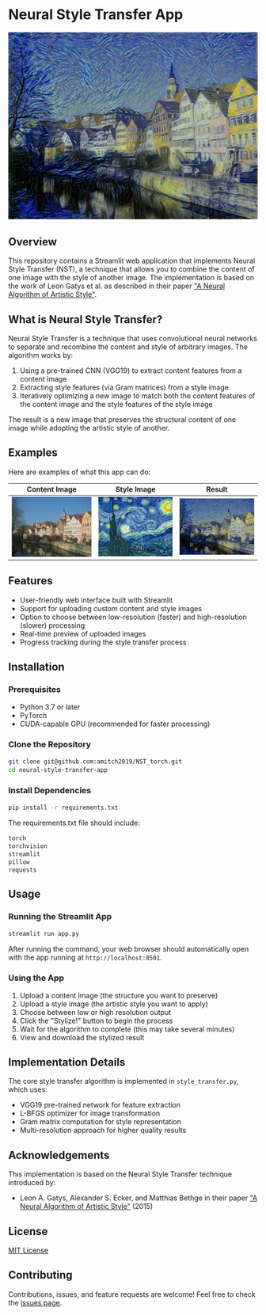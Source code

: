 # Neural Style Transfer App

![Neural Style Transfer Example](examples/output.png)

## Overview

This repository contains a Streamlit web application that implements Neural Style Transfer (NST), a technique that allows you to combine the content of one image with the style of another image. The implementation is based on the work of Leon Gatys et al. as described in their paper ["A Neural Algorithm of Artistic Style"](https://arxiv.org/abs/1508.06576).

## What is Neural Style Transfer?

Neural Style Transfer is a technique that uses convolutional neural networks to separate and recombine the content and style of arbitrary images. The algorithm works by:

1. Using a pre-trained CNN (VGG19) to extract content features from a content image
2. Extracting style features (via Gram matrices) from a style image
3. Iteratively optimizing a new image to match both the content features of the content image and the style features of the style image

The result is a new image that preserves the structural content of one image while adopting the artistic style of another.

## Examples

Here are examples of what this app can do:

| Content Image | Style Image | Result |
|:-------------:|:-----------:|:------:|
| ![Content](examples/content.jpg) | ![Style](examples/style.jpg) | ![Output](examples/output.png) |

## Features

- User-friendly web interface built with Streamlit
- Support for uploading custom content and style images
- Option to choose between low-resolution (faster) and high-resolution (slower) processing
- Real-time preview of uploaded images
- Progress tracking during the style transfer process

## Installation

### Prerequisites

- Python 3.7 or later
- PyTorch
- CUDA-capable GPU (recommended for faster processing)

### Clone the Repository

```bash
git clone git@github.com:amitch2019/NST_torch.git
cd neural-style-transfer-app
```

### Install Dependencies

```bash
pip install -r requirements.txt
```

The requirements.txt file should include:

```
torch
torchvision
streamlit
pillow
requests
```

## Usage

### Running the Streamlit App

```bash
streamlit run app.py
```

After running the command, your web browser should automatically open with the app running at `http://localhost:8501`.

### Using the App

1. Upload a content image (the structure you want to preserve)
2. Upload a style image (the artistic style you want to apply)
3. Choose between low or high resolution output
4. Click the "Stylize!" button to begin the process
5. Wait for the algorithm to complete (this may take several minutes)
6. View and download the stylized result

## Implementation Details

The core style transfer algorithm is implemented in `style_transfer.py`, which uses:

- VGG19 pre-trained network for feature extraction
- L-BFGS optimizer for image transformation
- Gram matrix computation for style representation
- Multi-resolution approach for higher quality results

## Acknowledgements

This implementation is based on the Neural Style Transfer technique introduced by:

- Leon A. Gatys, Alexander S. Ecker, and Matthias Bethge in their paper ["A Neural Algorithm of Artistic Style"](https://arxiv.org/abs/1508.06576) (2015)

## License

[MIT License](LICENSE)

## Contributing

Contributions, issues, and feature requests are welcome! Feel free to check the [issues page](https://github.com/yourusername/neural-style-transfer-app/issues).
